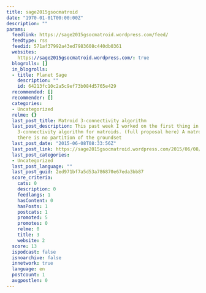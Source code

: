 ```yaml
---
title: sage2015gsocmatroid
date: "1970-01-01T00:00:00Z"
description: ""
params:
  feedlink: https://sage2015gsocmatroid.wordpress.com/feed/
  feedtype: rss
  feedid: 571af37992a43ed7983608c440db0361
  websites:
    https://sage2015gsocmatroid.wordpress.com/: true
  blogrolls: []
  in_blogrolls:
  - title: Planet Sage
    description: ""
    id: 64213fc10c2a5c9ef73b084d5765e429
  recommended: []
  recommender: []
  categories:
  - Uncategorized
  relme: {}
  last_post_title: Matroid 3-connectivity algorithm
  last_post_description: This past week I worked on the first thing in the GSOC proposal–the
    3-connectivity algorithm for matroids. (full proposal here) A matroid is 3-connected if
    there is no partition of the groundset
  last_post_date: "2015-06-08T08:33:56Z"
  last_post_link: https://sage2015gsocmatroid.wordpress.com/2015/06/08/matroid-connectivity-algorithms/
  last_post_categories:
  - Uncategorized
  last_post_language: ""
  last_post_guid: 2ed971bf7a5d53a786870e67eda3bb87
  score_criteria:
    cats: 0
    description: 0
    feedlangs: 1
    hasContent: 0
    hasPosts: 1
    postcats: 1
    promoted: 5
    promotes: 0
    relme: 0
    title: 3
    website: 2
  score: 13
  ispodcast: false
  isnoarchive: false
  innetwork: true
  language: en
  postcount: 1
  avgpostlen: 0
---
```

